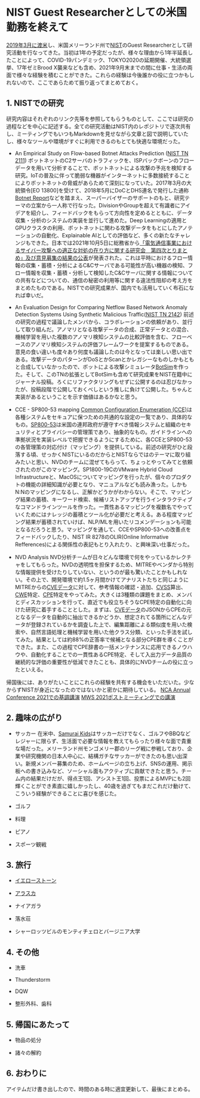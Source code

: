 # NIST Guest Researcherとしての米国勤務を終えて

[2019年3月に渡米](/20190526_settle_in_the_us.md)し、米国メリーランド州で[NIST](https://www.nist.gov/)のGuest Researcherとして研究活動を行なってきた。当初は1年の予定だったが、様々な理由から1年半延長したことによって、COVID-19パンデミック、TOKYO2020の延期開催、大統領選挙、17年ゼミBrood X襲来なども含め、2021年9月末までの間に仕事・生活の両面で様々な経験を積むことができた。これらの経験は今後誰かの役に立つかもしれないので、ここであらためて振り返ってまとめておく。

## 1. NISTでの研究
研究内容はそれぞれのリンク先等を参照してもらうものとして、ここでは研究の過程などを中心に記述する。全ての研究活動はNIST内のレポジトリで逐次共有し、ミーティングでもいつもMarkdownを見せながら文章と図で説明していたし、様々なツールや環境がすぐに利用できるのもとても快適な環境だった。

* An Empirical Study on Flow-based Botnet Attacks Prediction ([NIST TN 2111](https://csrc.nist.gov/publications/detail/white-paper/2020/10/22/an-empirical-study-on-flow-based-botnet-attacks-prediction/final))
ボットネットのC2サーバのトラフィックを、ISPバックボーンのフローデータを用いて分析することで、ボットネットによる攻撃の予兆を検知する研究。IoTの普及に伴って脆弱な機器がインターネットに多数接続することによりボットネットの脅威があらためて深刻になっていた。2017年3月の大統領令[EO 13800]を受けて、2018年5月にDoCとDHS連名で発行した通称[Botnet Report](https://csrc.nist.gov/publications/detail/white-paper/2018/05/30/enhancing-resilience-against-botnets--report-to-the-president/final)などを踏まえ、スーパーバイザーのサポートのもと、研究テーマの立案から一人称で行なった。DivisionやGroupを超えて有識者にアイデアを紹介し、フィードバックをもらって方向性を定めるとともに、データ収集・分析のシステムの実装を並行して進めた。Deep Learningの適用とGPUクラスタの利用、ボットネットに関わる攻撃データをもとにしたアノテーションの自動化、Explainable AIとしての評価など、多くの新たなチャレンジもできた。日本では2021年10月5日に総務省から[「電気通信事業におけるサイバー攻撃への適正な対処の在り方に関する研究会　第四次とりまとめ」及び意見募集の結果の公表](https://www.soumu.go.jp/menu_news/s-news/01kiban18_01000134.html)が発表された。これは平時におけるフロー情報の収集・蓄積・分析によるC&Cサーバである可能性が高い機器の検知、フロー情報を収集・蓄積・分析して検知したC&Cサーバに関する情報についての共有などについての、通信の秘密の利用等に関する違法性阻却の考え方をまとめたものである。NISTでの研究成果が、国内でも活用していく布石になれば幸いだ。

* An Evaluation Design for Comparing Netflow Based Network Anomaly Detection Systems Using Synthetic Malicious Traffic([NIST TN 2142](https://www.nist.gov/publications/evaluation-design-comparing-netflow-based-network-anomaly-detection-systems-using))
前述の研究の過程で議論したメンバから、コラボレーションの依頼があり、並行して取り組んだ。アノマリとなる攻撃データの合成、正常データとの混合、機械学習を用いた複数のアノマリ検知システムの比較評価を含む、フローベースのアノマリ検知システムの評価フレームワークを提案するものである。意見の食い違いも度々あり何度も議論したのは今となっては楽しい思い出である。攻撃データのパターンがDoSとかScanとかレガシーなものしかもともと合成していなかったので、ボットによる攻撃シミュレータ[BotSim](https://github.com/usnistgov/BotSim)を作った。そして、このTNの拡張としてBotSimも含めて研究成果をNIST在籍中にジャーナル投稿。ろくにリファクタリングもせずに公開するのは忍びなかったが、投稿段階で公開しておくべしという推しに負けて公開した。ちゃんと実装があるということを示す価値はあるかなと思う。

* CCE - SP800-53 mapping
[Common Configuration Enumeration (CCE)](https://ncp.nist.gov/cce)は各種システムをセキュアに保つための共通的な設定の一覧であり、具体的なもの。[SP800-53](https://csrc.nist.gov/publications/detail/sp/800-53/rev-5/final)は米国の連邦政府が遵守すべき情報システムと組織のセキュリティとプライバシーの管理策であり、抽象的なもの。ガイドラインへの準拠状況を実装レベルで把握できるようにするために、各CCEとSP800-53の各管理策の対応付け（マッピング）を提供している。前述の研究がひと段落する頃、せっかくNISTにいるのだからとNISTならではのテーマに取り組みたいと思い、NVDのチームに混ぜてもらって、ちょっとやってみてと依頼されたのがこのマッピング。SP1800-19CのVMware Hybrid Cloud Infrastructureと、MacOSについてマッピングを行ったが、個々のプロダクトの機能の詳細知識が必要となり、マニュアルなども読み漁った。しかもN:Nのマッピングになるし、正解かどうかがわからない。そこで、マッピング結果の蓄積、キーワード検索、候補リストアップを行うインタラクティブなコマンドラインツールを作った。一貫性あるマッピングを複数名でやっていくためにはナレッジの蓄積とツール化が必要だと考える。ある程度マッピング結果が蓄積されていけば、NLP/MLを用いたリコメンデーションも可能となるだろうと思う。マッピングを通して、CCEやSP800-53への改善点をフィードバックしたり、NIST IR 8278のOLIR(Online Informative Refferences)による関係性の表記もとり入れたり、と興味深い仕事だった。

* NVD Analysis
NVD分析チームが日々どんな環境で何をやっているかレクチャをしてもらった。NVDの透明性を担保するため、MITREやベンダから特別な情報提供を受けたりしていない、というのが最も驚いたことかもしれない。その上で、開発環境で約1.5ヶ月間かけてアナリストたちと同じようにMITREからの[CVEデータ](https://github.com/CVEProject/cvelist)に対して、参考情報の確認・追加、[CVSS](https://nvd.nist.gov/vuln-metrics/cvss)算出、[CWE](https://cwe.mitre.org/)特定、[CPE](https://csrc.nist.gov/projects/security-content-automation-protocol/specifications/cpe)特定をやってみた。大きくは3種類の課題をまとめ、メンバとディスカッションを行って、直近でも役立ちそうなCPE特定の自動化に向けた研究に着手することとした。まずは、[CVEデータ](https://github.com/CVEProject/cvelist)のJSONからCPEの元となるデータを自動的に抽出できるかどうか、想定されてる箇所にどんなデータが登録されているかを調査した上で、編集距離による類似度を用いた検索や、自然言語処理と機械学習を用いた他クラス分類、といった手法を試してみた。結果としては約88%の正答率で候補となる部分CPE群を導くことができた。また、この過程でCPE辞書の一括メンテナンスに応用できるノウハウや、自動化することでの一貫性あるCPE特定、そして入出力データ品質の継続的な評価の重要性が低減できたことも、具体的にNVDチームの役に立ったといえる。

帰国後には、ありがたいことにこれらの経験を共有する機会をいただいた。少なからずNISTが身近になったのではないかと密かに期待している。
[NCA Annual Conference 2021での基調講演](https://annualconf.nca.gr.jp/)
[MWS 2021ポストミーティングでの講演](http://www.iwsec.org/mws/2021/files/mws2021_PhD2NIST_hatada.pdf)

## 2. 趣味の広がり

* サッカー
在米中、[Samurai Kids](https://samuraikids.wixsite.com/home)はサッカーだけでなく、ゴルフやBBQなどレジャーに限らず、生活面で必要な情報を教えてもらったり様々な面で貴重な場だった。メリーランド州モンゴメリー郡のリーグ戦に参戦しており、企業や研究機関の日本人中心に、結構ガチなサッカーができたのも思い出深い。新規メンバー募集のため、ホームページの立ち上げ、SNSの運用、掲示板への書き込みなど、ソーシャル面もアクティブに貢献できたと思う。チーム内の結果だけだが、得点王1回、アシスト王1回、投票によるMVPにも2回輝くことができ素直に嬉しかったし、40歳を過ぎてもまだこれだけ動けて、こういう経験ができることに喜びを感じた。

* ゴルフ

* 料理

* ピアノ

* スポーツ観戦


## 3. 旅行

* [イエローストーン](/20190929_yellowstone.md)

* [アラスカ](/20210530_glacier_bay.md)

* ナイアガラ

* 落水荘

* シャーロッツビルのモンティチェロとバージニア大学


## 4. その他

* 洗車

* Thunderstorm

* DQW

* 整形外科、歯科


## 5. 帰国にあたって

* 物品の処分

* 諸々の解約


## 6. おわりに
アイテムだけ書き出したので、時間のある時に適宜更新して、最後にまとめる。
